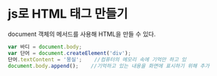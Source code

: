 # js로 HTML 태그 만들기

document 객체의 메서드를 사용해 HTML을 만들 수 있다.

```javascript
var 바디 = document.body;
var 단어 = document.createElement('div');
단어.textContent = '몽실';    //컴퓨터의 메모리 속에 기억만 하고 있
document.body.append();    //기억하고 있는 내용을 화면에 표시하기 위해 추가
```



